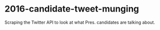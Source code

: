 # 2016-candidate-tweet-munging
Scraping the Twitter API to look at what Pres. candidates are talking about.
